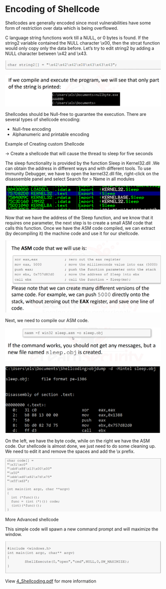 # Encoding of Shellcode

Shellcodes are generally encoded since most vulnerabilities have some form of restriction over data which is being overflowed.

C language string functions work till a NULL, or 0 bytes is found. If the string2 variable contained the NULL character \x00, then the strcat function would only copy only the data before. Let’s try to edit string2 by adding a NULL character between \x42 and \x43.

![](.gitbook/assets/image%20%2847%29.png)

![](.gitbook/assets/image%20%2825%29.png)

Shellcodes should be Null-free to guarantee the execution. There are several types of shellcode encoding:

* Null-free encoding 
* Alphanumeric and printable encoding

Example of Creating custom Shellcode

-&gt; Create a shellcode that will cause the thread to sleep for five seconds

The sleep functionality is provided by the function Sleep in Kernel32.dll .We can obtain the address in different ways and with different tools. To use Immunity Debugger, we have to open the kernel32.dll file, right-click on the disassemble panel and select Search for &gt; Name in all modules

![](.gitbook/assets/image%20%2863%29.png)

Now that we have the address of the Sleep function, and we know that it requires one parameter, the next step is to create a small ASM code that calls this function. Once we have the ASM code compiled, we can extract \(by decompiling it\) the machine code and use it for our shellcode.

![](.gitbook/assets/image%20%2858%29.png)

Next, we need to compile our ASM code.

![](.gitbook/assets/image%20%2816%29.png)

![](.gitbook/assets/image%20%2877%29.png)

On the left, we have the byte code, while on the right we have the ASM code. Our shellcode is almost done, we just need to do some cleaning up. We need to edit it and remove the spaces and add the \x prefix.

![](.gitbook/assets/image%20%288%29.png)

More Advanced shellcode

This simple code will spawn a new command prompt and will maximize the window.

![](.gitbook/assets/image%20%2839%29.png)

View  [4\_Shellcoding.pdf](file:///D:/e-LearnSecurity/ePTP%20v5/1-%20System%20Security/4_Shellcoding.pdf) for more information

